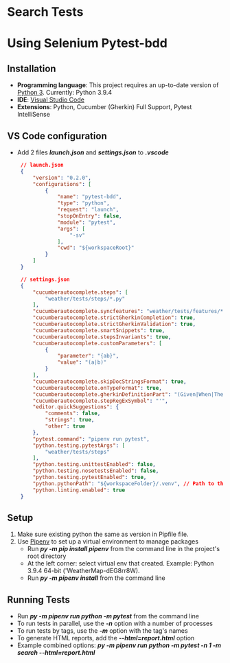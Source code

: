# Search Tests
# Using Selenium Pytest-bdd

## Installation

- **Programming language**: This project requires an up-to-date version of [Python 3](https://www.python.org/downloads/). Currently: Python 3.9.4
- **IDE**: [Visual Studio Code](https://code.visualstudio.com/download)
- **Extensions**: Python, Cucumber (Gherkin) Full Support, Pytest IntelliSense

## VS Code configuration

- Add 2 files ***launch.json*** and ***settings.json*** to ***.vscode***

   ```json
    // launch.json
    {
        "version": "0.2.0",
        "configurations": [
            {
                "name": "pytest-bdd",
                "type": "python",
                "request": "launch",
                "stopOnEntry": false,
                "module": "pytest",
                "args": [
                    "-sv"
                ],
                "cwd": "${workspaceRoot}"
            }
        ]
    }
   ```

   ```json
    // settings.json
    {
        "cucumberautocomplete.steps": [
            "weather/tests/steps/*.py"
        ],
        "cucumberautocomplete.syncfeatures": "weather/tests/features/*feature",
        "cucumberautocomplete.strictGherkinCompletion": true,
        "cucumberautocomplete.strictGherkinValidation": true,
        "cucumberautocomplete.smartSnippets": true,
        "cucumberautocomplete.stepsInvariants": true,
        "cucumberautocomplete.customParameters": [
            {
                "parameter": "{ab}",
                "value": "(a|b)"
            }
        ],
        "cucumberautocomplete.skipDocStringsFormat": true,
        "cucumberautocomplete.onTypeFormat": true,
        "cucumberautocomplete.gherkinDefinitionPart": "(Given|When|Then)\\(parsers.parse\\(",
        "cucumberautocomplete.stepRegExSymbol": "'",
        "editor.quickSuggestions": {
            "comments": false,
            "strings": true,
            "other": true
        },
        "pytest.command": "pipenv run pytest",
        "python.testing.pytestArgs": [
            "weather/tests/steps"
        ],
        "python.testing.unittestEnabled": false,
        "python.testing.nosetestsEnabled": false,
        "python.testing.pytestEnabled": true,
        "python.pythonPath": "${workspaceFolder}/.venv", // Path to the Python interpreter
        "python.linting.enabled": true
    }
   ```

## Setup

1. Make sure existing python the same as version in Pipfile file.
2. Use [Pipenv](https://pipenv.pypa.io) to set up a virtual environment to manage packages
   - Run ***py -m pip install pipenv*** from the command line in the project's root directory
   - At the left corner: select virtual env that created. Example: Python 3.9.4 64-bit ('WeatherMap-dEG8rr8W).
   - Run ***py -m pipenv install*** from the command line

## Running Tests

- Run ***py -m pipenv run python -m pytest*** from the command line
- To run tests in parallel, use the ***-n*** option with a number of processes
- To run tests by tags, use the ***-m*** option with the tag's names
- To generate HTML reports, add the ***--html=report.html*** option
- Example combined options: ***py -m pipenv run python -m pytest -n 1 -m search --html=report.html***
